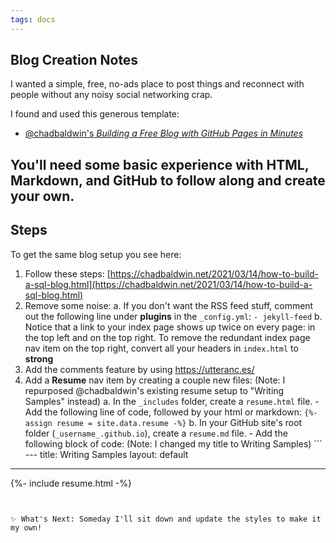 ```yaml
---
tags: docs
---
```

## Blog Creation Notes
I wanted a simple, free, no-ads place to post things and reconnect with people without any noisy social networking crap.

I found and used this generous template: 
 - [@chadbaldwin's _Building a Free Blog with GitHub Pages in Minutes_](https://chadbaldwin.net/2021/03/14/how-to-build-a-sql-blog.html)

You'll need some basic experience with HTML, Markdown, and GitHub to follow along and create your own.
---

## Steps
To get the same blog setup you see here: 
1. Follow these steps: [https://chadbaldwin.net/2021/03/14/how-to-build-a-sql-blog.html](https://chadbaldwin.net/2021/03/14/how-to-build-a-sql-blog.html)
2. Remove some noise: 
	a. If you don't want the RSS feed stuff, comment out the following line under **plugins** in the `_config.yml`: `- jekyll-feed`
	b. Notice that a link to your index page shows up twice on every page: in the top left and on the top right. To remove the redundant index page nav item on the top right, convert all your headers in `index.html` to **strong**
3. Add the comments feature by using https://utteranc.es/
4. Add a **Resume** nav item by creating a couple new files: (Note: I repurposed @chadbaldwin's existing resume setup to "Writing Samples" instead) 
	a. In the `_includes` folder, create a `resume.html` file. 
		- Add the following line of code, followed by your html or markdown: `{%- assign resume = site.data.resume -%}`
	b. In your GitHub site's root folder (`_username_.github.io`), create a `resume.md` file.
		- Add the following block of code: (Note: I changed my title to Writing Samples)
		```
		---
title: Writing Samples
layout: default
---
{\%- include resume.html -\%}
```

		
✨ What's Next: Someday I'll sit down and update the styles to make it my own!